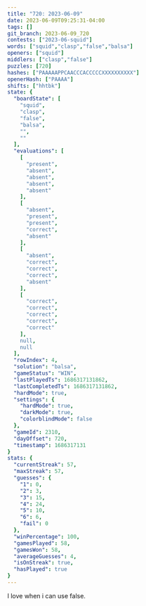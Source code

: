 ```yaml
---
title: "720: 2023-06-09"
date: 2023-06-09T09:25:31-04:00
tags: []
git_branch: 2023-06-09_720
contests: ["2023-06-squid"]
words: ["squid","clasp","false","balsa"]
openers: ["squid"]
middlers: ["clasp","false"]
puzzles: [720]
hashes: ["PAAAAAPPCAACCCACCCCCXXXXXXXXXX"]
openerHash: ["PAAAA"]
shifts: ["hhtbk"]
state: {
  "boardState": [
    "squid",
    "clasp",
    "false",
    "balsa",
    "",
    ""
  ],
  "evaluations": [
    [
      "present",
      "absent",
      "absent",
      "absent",
      "absent"
    ],
    [
      "absent",
      "present",
      "present",
      "correct",
      "absent"
    ],
    [
      "absent",
      "correct",
      "correct",
      "correct",
      "absent"
    ],
    [
      "correct",
      "correct",
      "correct",
      "correct",
      "correct"
    ],
    null,
    null
  ],
  "rowIndex": 4,
  "solution": "balsa",
  "gameStatus": "WIN",
  "lastPlayedTs": 1686317131862,
  "lastCompletedTs": 1686317131862,
  "hardMode": true,
  "settings": {
    "hardMode": true,
    "darkMode": true,
    "colorblindMode": false
  },
  "gameId": 2310,
  "dayOffset": 720,
  "timestamp": 1686317131
}
stats: {
  "currentStreak": 57,
  "maxStreak": 57,
  "guesses": {
    "1": 0,
    "2": 3,
    "3": 15,
    "4": 24,
    "5": 10,
    "6": 6,
    "fail": 0
  },
  "winPercentage": 100,
  "gamesPlayed": 58,
  "gamesWon": 58,
  "averageGuesses": 4,
  "isOnStreak": true,
  "hasPlayed": true
}
---
```

<!-- more -->
I love when i can use false. 
